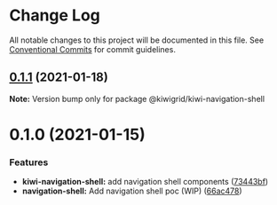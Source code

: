 # Change Log

All notable changes to this project will be documented in this file.
See [Conventional Commits](https://conventionalcommits.org) for commit guidelines.

## [0.1.1](https://github.com/kiwigrid/kiwi-components/compare/@kiwigrid/kiwi-navigation-shell@0.1.0...@kiwigrid/kiwi-navigation-shell@0.1.1) (2021-01-18)

**Note:** Version bump only for package @kiwigrid/kiwi-navigation-shell





# 0.1.0 (2021-01-15)


### Features

* **kiwi-navigation-shell:** add navigation shell components ([73443bf](https://github.com/kiwigrid/kiwi-components/commit/73443bfc4e9ca961529b680cd4d13e6b58fdd8dd))
* **navigation-shell:** Add navigation shell poc (WIP) ([66ac478](https://github.com/kiwigrid/kiwi-components/commit/66ac4781df227a922403ab577ce6edee9a7e7598))
